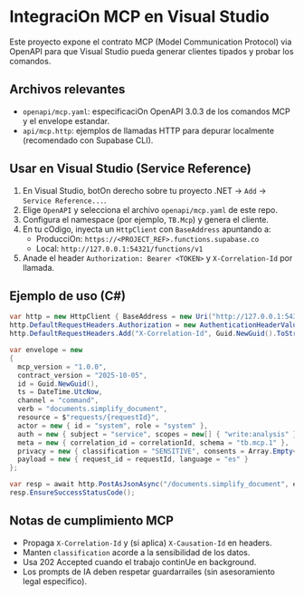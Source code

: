 # IntegraciOn MCP en Visual Studio

Este proyecto expone el contrato MCP (Model Communication Protocol) via OpenAPI para que Visual Studio pueda generar clientes tipados y probar los comandos.

## Archivos relevantes

- `openapi/mcp.yaml`: especificaciOn OpenAPI 3.0.3 de los comandos MCP y el envelope estandar.
- `api/mcp.http`: ejemplos de llamadas HTTP para depurar localmente (recomendado con Supabase CLI).

## Usar en Visual Studio (Service Reference)

1. En Visual Studio, botOn derecho sobre tu proyecto .NET → `Add` → `Service Reference...`.
2. Elige `OpenAPI` y selecciona el archivo `openapi/mcp.yaml` de este repo.
3. Configura el namespace (por ejemplo, `TB.Mcp`) y genera el cliente.
4. En tu cOdigo, inyecta un `HttpClient` con `BaseAddress` apuntando a:
   - ProducciOn: `https://<PROJECT_REF>.functions.supabase.co`
   - Local: `http://127.0.0.1:54321/functions/v1`
5. Anade el header `Authorization: Bearer <TOKEN>` y `X-Correlation-Id` por llamada.

## Ejemplo de uso (C#)

```csharp
var http = new HttpClient { BaseAddress = new Uri("http://127.0.0.1:54321/functions/v1") };
http.DefaultRequestHeaders.Authorization = new AuthenticationHeaderValue("Bearer", token);
http.DefaultRequestHeaders.Add("X-Correlation-Id", Guid.NewGuid().ToString());

var envelope = new
{
  mcp_version = "1.0.0",
  contract_version = "2025-10-05",
  id = Guid.NewGuid(),
  ts = DateTime.UtcNow,
  channel = "command",
  verb = "documents.simplify_document",
  resource = $"requests/{requestId}",
  actor = new { id = "system", role = "system" },
  auth = new { subject = "service", scopes = new[] { "write:analysis" } },
  meta = new { correlation_id = correlationId, schema = "tb.mcp.1" },
  privacy = new { classification = "SENSITIVE", consents = Array.Empty<string>() },
  payload = new { request_id = requestId, language = "es" }
};

var resp = await http.PostAsJsonAsync("/documents.simplify_document", envelope);
resp.EnsureSuccessStatusCode();
```

## Notas de cumplimiento MCP

- Propaga `X-Correlation-Id` y (si aplica) `X-Causation-Id` en headers.
- Manten `classification` acorde a la sensibilidad de los datos.
- Usa 202 Accepted cuando el trabajo continUe en background.
- Los prompts de IA deben respetar guardarrailes (sin asesoramiento legal especifico).

